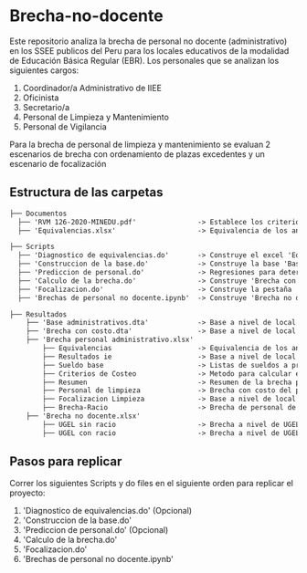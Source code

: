 # Brecha-no-docente
Este repositorio analiza la brecha de personal no docente (administrativo) en los SSEE publicos del Peru para los locales educativos de la modalidad de Educación Básica Regular (EBR). Los personales que se analizan los siguientes cargos:

1) Coordinador/a Administrativo de IIEE
2)  Oficinista
3) Secretario/a
4) Personal de Limpieza y Mantenimiento
5) Personal de Vigilancia

Para la brecha de personal de limpieza y mantenimiento se evaluan 2 escenarios de brecha con ordenamiento de plazas excedentes y un escenario de focalización

## Estructura de las carpetas

```markdown
├── Documentos
  ├── 'RVM 126-2020-MINEDU.pdf'               -> Establece los criterios de asignacion
  ├── 'Equivalencias.xlsx'                    -> Equivalencia de los antiguos cargos con los actuales de la RVM 126-2020-Minedu por situación laboral

├── Scripts
  ├── 'Diagnostico de equivalencias.do'       -> Construye el excel 'Equivalencias.xlsx'
  ├── 'Construccion de la base.do'            -> Construye la base 'Base administrativos.dta'
  ├── 'Prediccion de personal.do'             -> Regresiones para determinar la asignacion del personal de limpieza
  ├── 'Calculo de la brecha.do'               -> Construye 'Brecha con costo.dta' y 'Brecha personal administrativo.xlsx'
  ├── 'Focalizacion.do'                       -> Construye la pestaña 'Focalizacion Limpieza' en 'Brecha personal administrativo.xlsx'
  ├── 'Brechas de personal no docente.ipynb'  -> Construye 'Brecha no docente.xlsx'

├── Resultados
    ├── 'Base administrativos.dta'            -> Base a nivel de local educativo con el personal no docente actual
    ├── 'Brecha con costo.dta'                -> Base a nivel de local educativo con los costos de la brecha de personal no docente
    ├── 'Brecha personal administrativo.xlsx'  
        ├── Equivalencias                     -> Equivalencia de los antiguos cargos con los actuales de la RVM 126-2020-Minedu
        ├── Resultados ie                     -> Base a nivel de local educativo con el personal no docente actual
        ├── Sueldo base                       -> Listas de sueldos a propuestos por tipo de trabajador
        ├── Criterios de Costeo               -> Metodo para calcular el costo anual de cada trabajador
        ├── Resumen                           -> Resumen de la brecha por tipo de trabajador no docente
        ├── Personal de limpieza              -> Brecha con costo del personal de limpieza sin criterios de ordenamiento
        ├── Focalizacion Limpieza             -> Base a nivel de local educativo de la Focalización del personal de limpieza
        ├── Brecha-Racio                      -> Brecha de personal de limpieza con ordenamiento a nivel de región
    ├── 'Brecha no docente.xlsx'
        ├── UGEL sin racio                    -> Brecha a nivel de UGEL sin criterios de ordenamiento
        ├── UGEL con racio                    -> Brecha a nivel de UGEL con criterios de ordenamiento
```

## Pasos para replicar

Correr los siguientes Scripts y do files en el siguiente orden para replicar el proyecto:

1) 'Diagnostico de equivalencias.do' (Opcional)
2) 'Construccion de la base.do'
3) 'Prediccion de personal.do' (Opcional)
4) 'Calculo de la brecha.do'
5) 'Focalizacion.do'
6) 'Brechas de personal no docente.ipynb'
